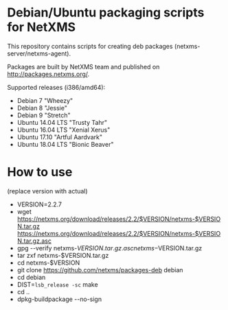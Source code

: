 # Debian/Ubuntu packaging scripts for NetXMS

This repository contains scripts for creating deb packages (netxms-server/netxms-agent).

Packages are built by NetXMS team and published on http://packages.netxms.org/.

Supported releases (i386/amd64):
 * Debian 7 "Wheezy"
 * Debian 8 "Jessie"
 * Debian 9 "Stretch"
 * Ubuntu 14.04 LTS "Trusty Tahr"
 * Ubuntu 16.04 LTS "Xenial Xerus"
 * Ubuntu 17.10 "Artful Aardvark"
 * Ubuntu 18.04 LTS "Bionic Beaver"

# How to use

(replace version with actual)

* VERSION=2.2.7
* wget https://netxms.org/download/releases/2.2/$VERSION/netxms-$VERSION.tar.gz https://netxms.org/download/releases/2.2/$VERSION/netxms-$VERSION.tar.gz.asc
* gpg --verify netxms-$VERSION.tar.gz.asc netxms-$VERSION.tar.gz
* tar zxf netxms-$VERSION.tar.gz
* cd netxms-$VERSION
* git clone https://github.com/netxms/packages-deb debian
* cd debian
* DIST=`lsb_release -sc` make
* cd ..
* dpkg-buildpackage --no-sign
